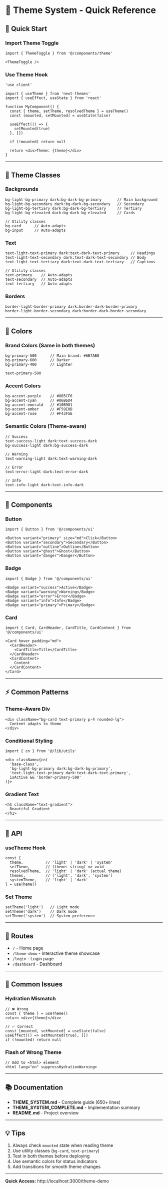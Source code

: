 # 🎨 Theme System - Quick Reference

## 🚀 Quick Start

### Import Theme Toggle
```tsx
import { ThemeToggle } from '@/components/theme'

<ThemeToggle />
```

### Use Theme Hook
```tsx
'use client'

import { useTheme } from 'next-themes'
import { useEffect, useState } from 'react'

function MyComponent() {
  const { theme, setTheme, resolvedTheme } = useTheme()
  const [mounted, setMounted] = useState(false)

  useEffect(() => {
    setMounted(true)
  }, [])

  if (!mounted) return null

  return <div>Theme: {theme}</div>
}
```

---

## 🎨 Theme Classes

### Backgrounds
```tsx
bg-light-bg-primary dark:bg-dark-bg-primary       // Main background
bg-light-bg-secondary dark:bg-dark-bg-secondary   // Secondary
bg-light-bg-tertiary dark:bg-dark-bg-tertiary     // Tertiary
bg-light-bg-elevated dark:bg-dark-bg-elevated     // Cards

// Utility classes
bg-card      // Auto-adapts
bg-input     // Auto-adapts
```

### Text
```tsx
text-light-text-primary dark:text-dark-text-primary     // Headings
text-light-text-secondary dark:text-dark-text-secondary // Body
text-light-text-tertiary dark:text-dark-text-tertiary   // Captions

// Utility classes
text-primary    // Auto-adapts
text-secondary  // Auto-adapts
text-tertiary   // Auto-adapts
```

### Borders
```tsx
border-light-border-primary dark:border-dark-border-primary
border-light-border-secondary dark:border-dark-border-secondary
```

---

## 🌈 Colors

### Brand Colors (Same in both themes)
```tsx
bg-primary-500      // Main brand: #6B7AB8
bg-primary-600      // Darker
bg-primary-400      // Lighter

text-primary-500
```

### Accent Colors
```tsx
bg-accent-purple    // #8B5CF6
bg-accent-cyan      // #06B6D4
bg-accent-emerald   // #10B981
bg-accent-amber     // #F59E0B
bg-accent-rose      // #F43F5E
```

### Semantic Colors (Theme-aware)
```tsx
// Success
text-success-light dark:text-success-dark
bg-success-light dark:bg-success-dark

// Warning
text-warning-light dark:text-warning-dark

// Error
text-error-light dark:text-error-dark

// Info
text-info-light dark:text-info-dark
```

---

## 🧩 Components

### Button
```tsx
import { Button } from '@/components/ui'

<Button variant="primary" size="md">Click</Button>
<Button variant="secondary">Secondary</Button>
<Button variant="outline">Outline</Button>
<Button variant="ghost">Ghost</Button>
<Button variant="danger">Danger</Button>
```

### Badge
```tsx
import { Badge } from '@/components/ui'

<Badge variant="success">Active</Badge>
<Badge variant="warning">Warning</Badge>
<Badge variant="error">Error</Badge>
<Badge variant="info">Info</Badge>
<Badge variant="primary">Primary</Badge>
```

### Card
```tsx
import { Card, CardHeader, CardTitle, CardContent } from '@/components/ui'

<Card hover padding="md">
  <CardHeader>
    <CardTitle>Title</CardTitle>
  </CardHeader>
  <CardContent>
    Content
  </CardContent>
</Card>
```

---

## ⚡ Common Patterns

### Theme-Aware Div
```tsx
<div className="bg-card text-primary p-4 rounded-lg">
  Content adapts to theme
</div>
```

### Conditional Styling
```tsx
import { cn } from '@/lib/utils'

<div className={cn(
  'base-class',
  'bg-light-bg-primary dark:bg-dark-bg-primary',
  'text-light-text-primary dark:text-dark-text-primary',
  isActive && 'border-primary-500'
)}>
```

### Gradient Text
```tsx
<h1 className="text-gradient">
  Beautiful Gradient
</h1>
```

---

## 🔧 API

### useTheme Hook
```tsx
const {
  theme,          // 'light' | 'dark' | 'system'
  setTheme,       // (theme: string) => void
  resolvedTheme,  // 'light' | 'dark' (actual theme)
  themes,         // ['light', 'dark', 'system']
  systemTheme,    // 'light' | 'dark'
} = useTheme()
```

### Set Theme
```tsx
setTheme('light')   // Light mode
setTheme('dark')    // Dark mode
setTheme('system')  // System preference
```

---

## 📍 Routes

- `/` - Home page
- `/theme-demo` - Interactive theme showcase
- `/login` - Login page
- `/dashboard` - Dashboard

---

## 🐛 Common Issues

### Hydration Mismatch
```tsx
// ❌ Wrong
const { theme } = useTheme()
return <div>{theme}</div>

// ✅ Correct
const [mounted, setMounted] = useState(false)
useEffect(() => setMounted(true), [])
if (!mounted) return null
```

### Flash of Wrong Theme
```tsx
// Add to <html> element
<html lang="en" suppressHydrationWarning>
```

---

## 📚 Documentation

- **THEME_SYSTEM.md** - Complete guide (650+ lines)
- **THEME_SYSTEM_COMPLETE.md** - Implementation summary
- **README.md** - Project overview

---

## 💡 Tips

1. Always check `mounted` state when reading theme
2. Use utility classes (`bg-card`, `text-primary`)
3. Test in both themes before deploying
4. Use semantic colors for status indicators
5. Add transitions for smooth theme changes

---

**Quick Access:** http://localhost:3000/theme-demo

